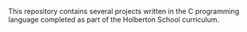 This repository contains several projects written in the C programming language completed as part of the Holberton School curriculum. 